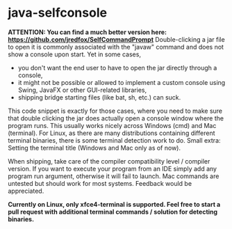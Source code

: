 # java-selfconsole
**ATTENTION: You can find a much better version here: https://github.com/jredfox/SelfCommandPrompt**
Double-clicking a jar file to open it is commonly associated with the "javaw" command and does not show a console upon start.
Yet in some cases,
* you don't want the end user to have to open the jar directly through a console,
* it might not be possible or allowed to implement a custom console using Swing, JavaFX or other GUI-related libraries,
* shipping bridge starting files (like bat, sh, etc.) can suck.

This code snippet is exactly for those cases, where you need to make sure that double clicking the jar does actually open a console window where the program runs. This usually works nicely across Windows (cmd) and Mac (terminal). For Linux, as there are many distributions containing different terminal binaries, there is some terminal detection work to do. Small extra: Setting the terminal title (Windows and Mac only as of now).

When shipping, take care of the compiler compatibility level / compiler version. If you want to execute your program from an IDE simply add any program run argument, otherwise it will fail to launch. Mac commands are untested but should work for most systems. Feedback would be appreciated.

**Currently on Linux, only xfce4-terminal is supported. Feel free to start a pull request with additional terminal commands / solution for detecting binaries.**
